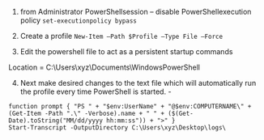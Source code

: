 
1.	from Administrator PowerShellsession – disable PowerShellexecution policy
`set-executionpolicy bypass`

2.	Create a profile 
`New-Item –Path $Profile –Type File –Force`

3.	Edit the powershell file to act as a persistent startup commands 

Location = C:\Users\xyz\Documents\WindowsPowerShell

4. Next make desired changes to the text file which will automatically run the profile every time PowerShell is started. -
```
function prompt { "PS " + "$env:UserName" + "@$env:COMPUTERNAME\" + (Get-Item -Path ".\" -Verbose).name + " " + ($(Get-Date).toString("MM/dd/yyyy hh:mm:ss")) + ">" }
Start-Transcript -OutputDirectory C:\Users\xyz\Desktop\logs\
```
